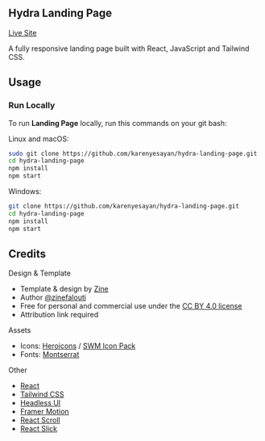 ## Hydra Landing Page

[Live Site](https://hydraa.vercel.app/)

A fully responsive landing page built with React, JavaScript and Tailwind CSS.

## Usage

### Run Locally

To run **Landing Page** locally, run this commands on your git bash:

Linux and macOS:

```bash
sudo git clone https://github.com/karenyesayan/hydra-landing-page.git
cd hydra-landing-page
npm install
npm start
```

Windows:

```bash
git clone https://github.com/karenyesayan/hydra-landing-page.git
cd hydra-landing-page
npm install
npm start
```

## Credits

Design & Template

- Template & design by [Zine](https://www.figma.com/@zinefalouti)
- Author [@zinefalouti](https://www.figma.com/@zinefalouti)
- Free for personal and commercial use under the [CC BY 4.0 license](https://creativecommons.org/licenses/by/4.0/)
- Attribution link required

Assets

- Icons: [Heroicons](https://github.com/tailwindlabs/heroicons) / [SWM Icon Pack](http://swmansion.com/)
- Fonts: [Montserrat](https://fonts.google.com/specimen/Montserrat/about)

Other

- [React](https://github.com/facebook/react/releases)
- [Tailwind CSS](https://github.com/tailwindlabs/tailwindcss)
- [Headless UI](https://github.com/tailwindlabs/headlessui)
- [Framer Motion](https://github.com/framer/motion)
- [React Scroll](https://github.com/fisshy/react-scroll)
- [React Slick](https://github.com/akiran/react-slick)
